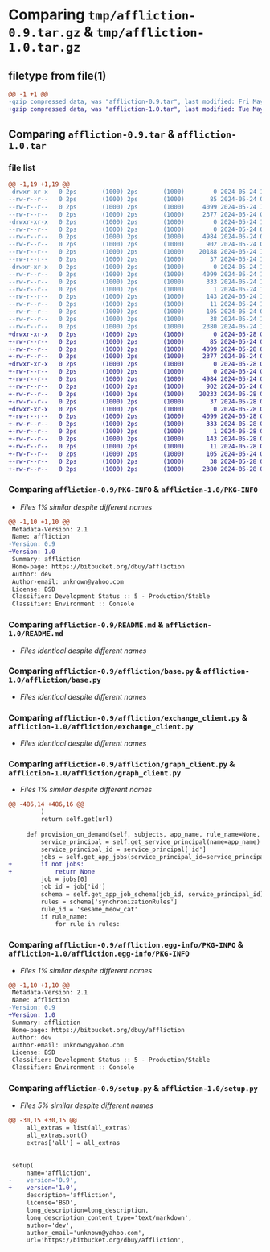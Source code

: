# Comparing `tmp/affliction-0.9.tar.gz` & `tmp/affliction-1.0.tar.gz`

## filetype from file(1)

```diff
@@ -1 +1 @@
-gzip compressed data, was "affliction-0.9.tar", last modified: Fri May 24 15:07:18 2024, max compression
+gzip compressed data, was "affliction-1.0.tar", last modified: Tue May 28 04:46:57 2024, max compression
```

## Comparing `affliction-0.9.tar` & `affliction-1.0.tar`

### file list

```diff
@@ -1,19 +1,19 @@
-drwxr-xr-x   0 2ps       (1000) 2ps       (1000)        0 2024-05-24 15:07:18.297356 affliction-0.9/
--rw-r--r--   0 2ps       (1000) 2ps       (1000)       85 2024-05-24 04:04:14.000000 affliction-0.9/MANIFEST.in
--rw-r--r--   0 2ps       (1000) 2ps       (1000)     4099 2024-05-24 15:07:18.297356 affliction-0.9/PKG-INFO
--rw-r--r--   0 2ps       (1000) 2ps       (1000)     2377 2024-05-24 04:04:14.000000 affliction-0.9/README.md
-drwxr-xr-x   0 2ps       (1000) 2ps       (1000)        0 2024-05-24 15:07:18.297356 affliction-0.9/affliction/
--rw-r--r--   0 2ps       (1000) 2ps       (1000)        0 2024-05-24 04:04:14.000000 affliction-0.9/affliction/__init__.py
--rw-r--r--   0 2ps       (1000) 2ps       (1000)     4984 2024-05-24 04:43:51.000000 affliction-0.9/affliction/base.py
--rw-r--r--   0 2ps       (1000) 2ps       (1000)      902 2024-05-24 04:04:14.000000 affliction-0.9/affliction/exchange_client.py
--rw-r--r--   0 2ps       (1000) 2ps       (1000)    20188 2024-05-24 14:47:52.000000 affliction-0.9/affliction/graph_client.py
--rw-r--r--   0 2ps       (1000) 2ps       (1000)       37 2024-05-24 15:07:16.000000 affliction-0.9/affliction/version_info.py
-drwxr-xr-x   0 2ps       (1000) 2ps       (1000)        0 2024-05-24 15:07:18.297356 affliction-0.9/affliction.egg-info/
--rw-r--r--   0 2ps       (1000) 2ps       (1000)     4099 2024-05-24 15:07:18.000000 affliction-0.9/affliction.egg-info/PKG-INFO
--rw-r--r--   0 2ps       (1000) 2ps       (1000)      333 2024-05-24 15:07:18.000000 affliction-0.9/affliction.egg-info/SOURCES.txt
--rw-r--r--   0 2ps       (1000) 2ps       (1000)        1 2024-05-24 15:07:18.000000 affliction-0.9/affliction.egg-info/dependency_links.txt
--rw-r--r--   0 2ps       (1000) 2ps       (1000)      143 2024-05-24 15:07:18.000000 affliction-0.9/affliction.egg-info/requires.txt
--rw-r--r--   0 2ps       (1000) 2ps       (1000)       11 2024-05-24 15:07:18.000000 affliction-0.9/affliction.egg-info/top_level.txt
--rw-r--r--   0 2ps       (1000) 2ps       (1000)      105 2024-05-24 04:04:14.000000 affliction-0.9/dev.txt
--rw-r--r--   0 2ps       (1000) 2ps       (1000)       38 2024-05-24 15:07:18.297356 affliction-0.9/setup.cfg
--rw-r--r--   0 2ps       (1000) 2ps       (1000)     2380 2024-05-24 15:07:16.000000 affliction-0.9/setup.py
+drwxr-xr-x   0 2ps       (1000) 2ps       (1000)        0 2024-05-28 04:46:57.615617 affliction-1.0/
+-rw-r--r--   0 2ps       (1000) 2ps       (1000)       85 2024-05-24 04:04:14.000000 affliction-1.0/MANIFEST.in
+-rw-r--r--   0 2ps       (1000) 2ps       (1000)     4099 2024-05-28 04:46:57.615617 affliction-1.0/PKG-INFO
+-rw-r--r--   0 2ps       (1000) 2ps       (1000)     2377 2024-05-24 04:04:14.000000 affliction-1.0/README.md
+drwxr-xr-x   0 2ps       (1000) 2ps       (1000)        0 2024-05-28 04:46:57.615617 affliction-1.0/affliction/
+-rw-r--r--   0 2ps       (1000) 2ps       (1000)        0 2024-05-24 04:04:14.000000 affliction-1.0/affliction/__init__.py
+-rw-r--r--   0 2ps       (1000) 2ps       (1000)     4984 2024-05-24 04:43:51.000000 affliction-1.0/affliction/base.py
+-rw-r--r--   0 2ps       (1000) 2ps       (1000)      902 2024-05-24 04:04:14.000000 affliction-1.0/affliction/exchange_client.py
+-rw-r--r--   0 2ps       (1000) 2ps       (1000)    20233 2024-05-28 04:45:08.000000 affliction-1.0/affliction/graph_client.py
+-rw-r--r--   0 2ps       (1000) 2ps       (1000)       37 2024-05-28 04:46:55.000000 affliction-1.0/affliction/version_info.py
+drwxr-xr-x   0 2ps       (1000) 2ps       (1000)        0 2024-05-28 04:46:57.615617 affliction-1.0/affliction.egg-info/
+-rw-r--r--   0 2ps       (1000) 2ps       (1000)     4099 2024-05-28 04:46:57.000000 affliction-1.0/affliction.egg-info/PKG-INFO
+-rw-r--r--   0 2ps       (1000) 2ps       (1000)      333 2024-05-28 04:46:57.000000 affliction-1.0/affliction.egg-info/SOURCES.txt
+-rw-r--r--   0 2ps       (1000) 2ps       (1000)        1 2024-05-28 04:46:57.000000 affliction-1.0/affliction.egg-info/dependency_links.txt
+-rw-r--r--   0 2ps       (1000) 2ps       (1000)      143 2024-05-28 04:46:57.000000 affliction-1.0/affliction.egg-info/requires.txt
+-rw-r--r--   0 2ps       (1000) 2ps       (1000)       11 2024-05-28 04:46:57.000000 affliction-1.0/affliction.egg-info/top_level.txt
+-rw-r--r--   0 2ps       (1000) 2ps       (1000)      105 2024-05-24 04:04:14.000000 affliction-1.0/dev.txt
+-rw-r--r--   0 2ps       (1000) 2ps       (1000)       38 2024-05-28 04:46:57.615617 affliction-1.0/setup.cfg
+-rw-r--r--   0 2ps       (1000) 2ps       (1000)     2380 2024-05-28 04:46:55.000000 affliction-1.0/setup.py
```

### Comparing `affliction-0.9/PKG-INFO` & `affliction-1.0/PKG-INFO`

 * *Files 1% similar despite different names*

```diff
@@ -1,10 +1,10 @@
 Metadata-Version: 2.1
 Name: affliction
-Version: 0.9
+Version: 1.0
 Summary: affliction
 Home-page: https://bitbucket.org/dbuy/affliction
 Author: dev
 Author-email: unknown@yahoo.com
 License: BSD
 Classifier: Development Status :: 5 - Production/Stable
 Classifier: Environment :: Console
```

### Comparing `affliction-0.9/README.md` & `affliction-1.0/README.md`

 * *Files identical despite different names*

### Comparing `affliction-0.9/affliction/base.py` & `affliction-1.0/affliction/base.py`

 * *Files identical despite different names*

### Comparing `affliction-0.9/affliction/exchange_client.py` & `affliction-1.0/affliction/exchange_client.py`

 * *Files identical despite different names*

### Comparing `affliction-0.9/affliction/graph_client.py` & `affliction-1.0/affliction/graph_client.py`

 * *Files 1% similar despite different names*

```diff
@@ -486,14 +486,16 @@
         )
         return self.get(url)
 
     def provision_on_demand(self, subjects, app_name, rule_name=None, **kwargs):
         service_principal = self.get_service_principal(name=app_name)
         service_principal_id = service_principal['id']
         jobs = self.get_app_jobs(service_principal_id=service_principal_id)
+        if not jobs:
+            return None
         job = jobs[0]
         job_id = job['id']
         schema = self.get_app_job_schema(job_id, service_principal_id)
         rules = schema['synchronizationRules']
         rule_id = 'sesame_meow_cat'
         if rule_name:
             for rule in rules:
```

### Comparing `affliction-0.9/affliction.egg-info/PKG-INFO` & `affliction-1.0/affliction.egg-info/PKG-INFO`

 * *Files 1% similar despite different names*

```diff
@@ -1,10 +1,10 @@
 Metadata-Version: 2.1
 Name: affliction
-Version: 0.9
+Version: 1.0
 Summary: affliction
 Home-page: https://bitbucket.org/dbuy/affliction
 Author: dev
 Author-email: unknown@yahoo.com
 License: BSD
 Classifier: Development Status :: 5 - Production/Stable
 Classifier: Environment :: Console
```

### Comparing `affliction-0.9/setup.py` & `affliction-1.0/setup.py`

 * *Files 5% similar despite different names*

```diff
@@ -30,15 +30,15 @@
     all_extras = list(all_extras)
     all_extras.sort()
     extras['all'] = all_extras
 
 
 setup(
     name='affliction',
-    version='0.9',
+    version='1.0',
     description='affliction',
     license='BSD',
     long_description=long_description,
     long_description_content_type='text/markdown',
     author='dev',
     author_email='unknown@yahoo.com',
     url='https://bitbucket.org/dbuy/affliction',
```

